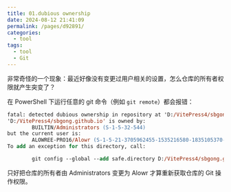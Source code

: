 ```yaml
---
title: 01.dubious ownership
date: 2024-08-12 21:41:09
permalink: /pages/d92891/
categories: 
  - tool
tags: 
  - tool
  - Git
---
```


非常奇怪的一个现象：最近好像没有变更过用户相关的设置，怎么仓库的所有者权限就产生突变了？

在 PowerShell 下运行任意的 git 命令（例如 `git remote`）都会报错：

```ps
fatal: detected dubious ownership in repository at 'D:/VitePress4/sbgong.github.io'
'D:/VitePress4/sbgong.github.io' is owned by:
        BUILTIN/Administrators (S-1-5-32-544)
but the current user is:
        ALOWREE-PRO16/Alowr (S-1-5-21-3705962455-1535216580-1835105370-1002)
To add an exception for this directory, call:

        git config --global --add safe.directory D:/VitePress4/sbgong.github.io
```

只好把仓库的所有者由 Administrators 变更为 Alowr 才算重新获取仓库的 Git 操作权限。
